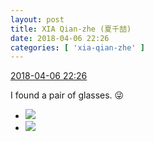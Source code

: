 ```yaml
---
layout: post
title: XIA Qian-zhe (夏千喆)
date: 2018-04-06 22:26
categories: [ 'xia-qian-zhe' ]
---
```


<div class="weibo-info">
  <a href="https://weibo.com/6505420082/GaSFXg60Z">2018-04-06 22:26</a>
</div>

I found a pair of glasses. :stuck_out_tongue_winking_eye:

<!-- more -->

<ul class="weibo-pic-list-1">
  <li class="weibo-pic">
    <a href="//wx3.sinaimg.cn/mw690/0076g4Wmgy1fq3ayu23g4j30qo1bfdoa.jpg"><img src="//wx3.sinaimg.cn/thumb150/0076g4Wmgy1fq3ayu23g4j30qo1bfdoa.jpg"/></a>
  </li>
  <li class="weibo-pic">
    <a href="//wx1.sinaimg.cn/mw690/0076g4Wmgy1fq3ayrsc0aj30qo1bf7cv.jpg"><img src="//wx1.sinaimg.cn/thumb150/0076g4Wmgy1fq3ayrsc0aj30qo1bf7cv.jpg"/></a>
  </li>
</ul>
